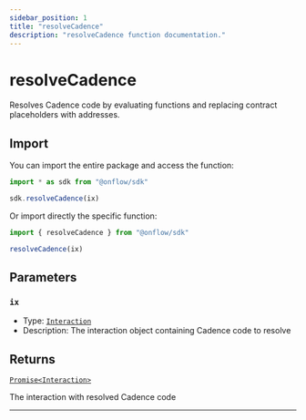 ```yaml
---
sidebar_position: 1
title: "resolveCadence"
description: "resolveCadence function documentation."
---
```


<!-- THIS DOCUMENT IS AUTO-GENERATED FROM [onflow/sdk/src/resolve/resolve-cadence.ts](https://github.com/onflow/fcl-js/tree/master/packages/sdk/src/resolve/resolve-cadence.ts). DO NOT EDIT MANUALLY -->

# resolveCadence

Resolves Cadence code by evaluating functions and replacing contract placeholders with addresses.

## Import

You can import the entire package and access the function:

```typescript
import * as sdk from "@onflow/sdk"

sdk.resolveCadence(ix)
```

Or import directly the specific function:

```typescript
import { resolveCadence } from "@onflow/sdk"

resolveCadence(ix)
```


## Parameters

### `ix` 


- Type: [`Interaction`](../types#interaction)
- Description: The interaction object containing Cadence code to resolve


## Returns

[`Promise<Interaction>`](../types#interaction)


The interaction with resolved Cadence code

---